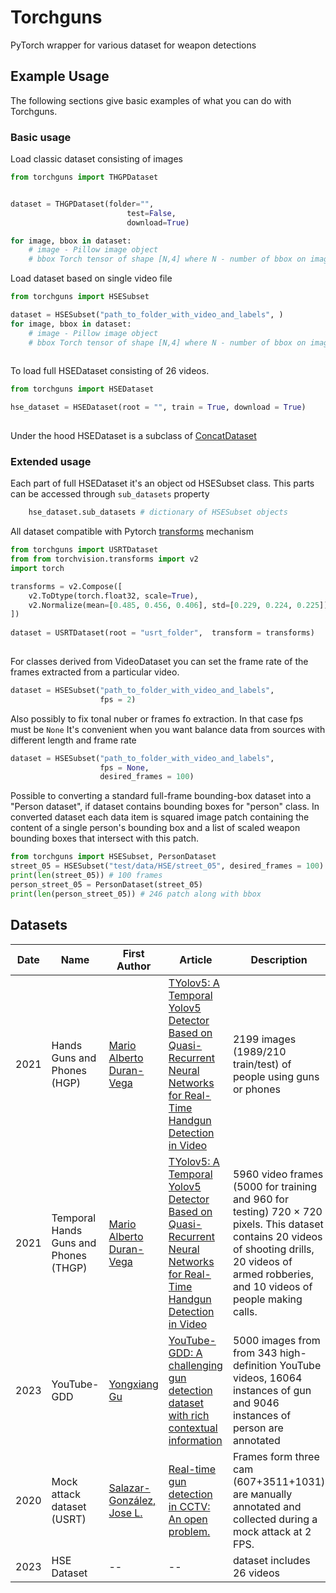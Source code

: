 # Torchguns
PyTorch wrapper for various dataset for weapon detections


## Example Usage

The following sections give basic examples of what you can do with Torchguns.


### Basic usage 

Load classic dataset consisting of images
```python
from torchguns import THGPDataset


dataset = THGPDataset(folder="",
                          test=False,
                          download=True)

for image, bbox in dataset:
    # image - Pillow image object
    # bbox Torch tensor of shape [N,4] where N - number of bbox on image

```

Load dataset based on single video file

```python
from torchguns import HSESubset

dataset = HSESubset("path_to_folder_with_video_and_labels", )
for image, bbox in dataset:
    # image - Pillow image object
    # bbox Torch tensor of shape [N,4] where N - number of bbox on image
 
```

To load full HSEDataset consisting of 26 videos.
```python
from torchguns import HSEDataset

hse_dataset = HSEDataset(root = "", train = True, download = True)
 
```
Under the hood HSEDataset is a subclass of [ConcatDataset](https://pytorch.org/docs/stable/data.html#torch.utils.data.ConcatDataset)


### Extended usage


Each part of full HSEDataset it's an object od HSESubset class. 
This parts can be accessed through `sub_datasets` property 

```python
    hse_dataset.sub_datasets # dictionary of HSESubset objects

```


All dataset compatible with Pytorch [transforms](https://pytorch.org/vision/0.16/auto_examples/transforms/plot_transforms_getting_started.html?highlight=transforms) mechanism

```python
from torchguns import USRTDataset
from from torchvision.transforms import v2
import torch 

transforms = v2.Compose([
    v2.ToDtype(torch.float32, scale=True),
    v2.Normalize(mean=[0.485, 0.456, 0.406], std=[0.229, 0.224, 0.225]),
])
  
dataset = USRTDataset(root = "usrt_folder",  transform = transforms)
 
```


For classes derived from VideoDataset you can set the frame rate of the frames extracted from a particular video.  

```python
dataset = HSESubset("path_to_folder_with_video_and_labels",
                    fps = 2)
```

Also possibly to fix tonal nuber or frames fo extraction. In that case fps must be `None`
It's convenient when you want balance data from sources with different length and frame rate

```python
dataset = HSESubset("path_to_folder_with_video_and_labels",
                    fps = None,
                    desired_frames = 100)
```


Possible  to converting a standard full-frame bounding-box dataset into a "Person dataset", if dataset contains bounding boxes for "person" class.
In converted dataset each data item is squared image patch containing the content of a single person's bounding box
and a list of scaled weapon bounding boxes that intersect with this patch.

```python
from torchguns import HSESubset, PersonDataset
street_05 = HSESubset("test/data/HSE/street_05", desired_frames = 100)
print(len(street_05)) # 100 frames
person_street_05 = PersonDataset(street_05)
print(len(person_street_05)) # 246 patch along with bbox
```



## Datasets

| Date | Name                                  | First Author                                                                                    | Article                                                                                                                                                   | Description                                                                                                                                                                                        | Link                                                                                                                                                                  
|------|---------------------------------------|-------------------------------------------------------------------------------------------------|-----------------------------------------------------------------------------------------------------------------------------------------------------------|----------------------------------------------------------------------------------------------------------------------------------------------------------------------------------------------------|-----------------------------------------------------------------------------------------------------------------------------------------------------------------------|
| 2021 | Hands Guns and Phones (HGP)           | [Mario Alberto Duran-Vega](https://arxiv.org/search/cs?searchtype=author&query=Duran-Vega,+M+A) | [TYolov5: A Temporal Yolov5 Detector Based on Quasi-Recurrent Neural Networks for Real-Time Handgun Detection in Video](https://arxiv.org/abs/2111.08867) | 2199 images (1989/210 train/test) of people using guns or phones                                                                                                                                   | [download](https://drive.google.com/file/d/138Zp7MuchcS4He6LBFSTow5q97BwnpWv)                                                                                         |
| 2021 | Temporal Hands Guns and Phones (THGP) | [Mario Alberto Duran-Vega](https://arxiv.org/search/cs?searchtype=author&query=Duran-Vega,+M+A) | [TYolov5: A Temporal Yolov5 Detector Based on Quasi-Recurrent Neural Networks for Real-Time Handgun Detection in Video](https://arxiv.org/abs/2111.08867) | 5960 video frames (5000 for training and 960 for testing) 720 × 720 pixels. This dataset contains 20 videos of shooting drills, 20 videos of armed robberies, and 10 videos of people making calls. | [download](https://drive.google.com/file/d/1hF7Vr6g0fG56Oy3Jdnm2t9Y3TK9W9bn4)                                                                                         |
| 2023 | YouTube-GDD                           | [Yongxiang Gu](https://arxiv.org/search/cs?searchtype=author&query=Gu,+Y)                       | [YouTube-GDD: A challenging gun detection dataset with rich contextual information](https://arxiv.org/abs/2203.04129)                                     | 5000 images from from 343 high-definition YouTube videos,  16064 instances of gun and 9046 instances of person are annotated                                                                       | [data](https://drive.google.com/file/d/1TH6kSx7WoFRrUPbxcDGYBrFrYUI1ReWa) [code](https://github.com/UCAS-GYX/YouTube-GDD)                                             |
| 2020 | Mock attack dataset (USRT)            | [Salazar-González, Jose L.](https://www.scopus.com/authid/detail.uri?authorId=57219090287)      | [Real-time gun detection in CCTV: An open problem. ](https://doi.org/10.1016/j.neunet.2020.09.013)                                                        | Frames form three cam (607+3511+1031) are мanually annotated and collected during a mock attack at 2 FPS.                                                                                          | [data](https://uses0-my.sharepoint.com/:u:/g/personal/jsalazar_us_es/Ee7yqsE68U9PhnNHZneIuTABfTX5P9iVClJyxIKORfBJvg?e=VpXVtT) [code](https://github.com/Deepknowledge-US/US-Real-time-gun-detection-in-CCTV-An-open-problem-dataset) |
|2023|HSE Dataset| --                                                                                              | --                                                                                                                                                        | dataset includes 26 videos                                                                                                                                                                         |[code](https://github.com/Gan4x4/torchguns)|
